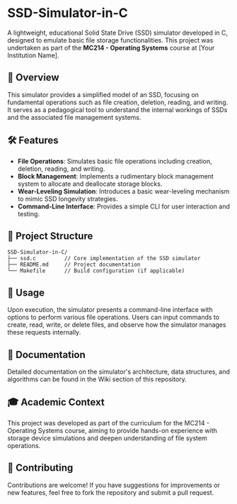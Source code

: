 # SSD-Simulator-in-C

A lightweight, educational Solid State Drive (SSD) simulator developed in C, designed to emulate basic file storage functionalities. This project was undertaken as part of the **MC214 - Operating Systems** course at [Your Institution Name].

## 📘 Overview

This simulator provides a simplified model of an SSD, focusing on fundamental operations such as file creation, deletion, reading, and writing. It serves as a pedagogical tool to understand the internal workings of SSDs and the associated file management systems.

## 🛠️ Features

- **File Operations**: Simulates basic file operations including creation, deletion, reading, and writing.
- **Block Management**: Implements a rudimentary block management system to allocate and deallocate storage blocks.
- **Wear-Leveling Simulation**: Introduces a basic wear-leveling mechanism to mimic SSD longevity strategies.
- **Command-Line Interface**: Provides a simple CLI for user interaction and testing.

## 📂 Project Structure

```plaintext
SSD-Simulator-in-C/
├── ssd.c         // Core implementation of the SSD simulator
├── README.md     // Project documentation
└── Makefile      // Build configuration (if applicable)
```

## 🧪 Usage
Upon execution, the simulator presents a command-line interface with options to perform various file operations.
Users can input commands to create, read, write, or delete files, and observe how the simulator manages these requests internally.

## 📖 Documentation
Detailed documentation on the simulator's architecture, data structures, and algorithms can be found in the Wiki section of this repository.

## 🎓 Academic Context
This project was developed as part of the curriculum for the MC214 - Operating Systems course, aiming to provide hands-on experience with storage device simulations and deepen understanding of file system operations.

## 🤝 Contributing
Contributions are welcome!
If you have suggestions for improvements or new features, feel free to fork the repository and submit a pull request.
